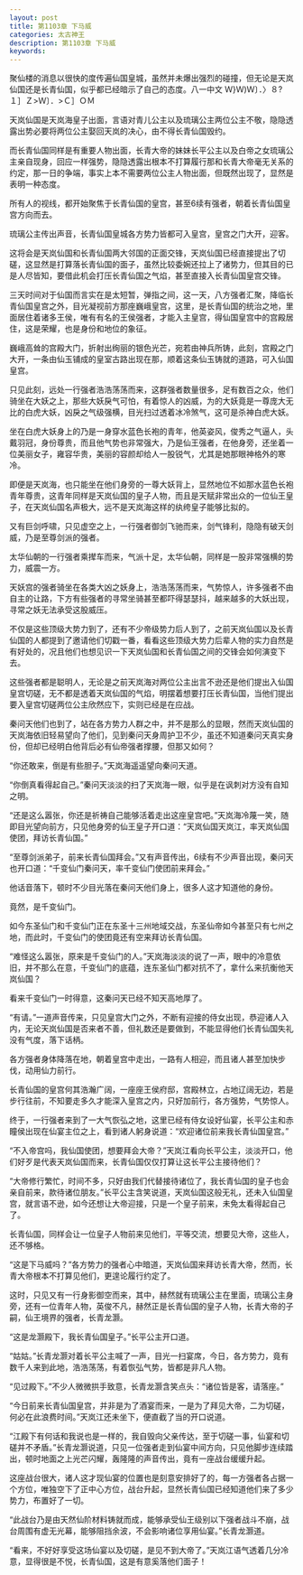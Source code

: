 ```yaml
---
layout: post
title: 第1103章 下马威
categories: 太古神王
description: 第1103章 下马威
keywords:
---
```


聚仙楼的消息以很快的度传遍仙国皇城，虽然并未爆出强烈的碰撞，但无论是天岚仙国还是长青仙国，似乎都已经暗示了自己的态度。八一中文  Ｗ}Ｗ)Ｗ〕．〉８?１］Ｚ>Ｗ〕．>Ｃ］ＯＭ

天岚仙国是天岚海皇子出面，言语对青儿公主以及琉璃公主两位公主不敬，隐隐透露出势必要将两位公主娶回天岚的决心，由不得长青仙国毁约。

而长青仙国同样是有重要人物出面，长青大帝的妹妹长平公主以及白帝之女琉璃公主亲自现身，回应一样强势，隐隐透露出根本不打算履行那和长青大帝毫无关系的约定，那一日的争端，事实上本不需要两位公主人物出面，但既然出现了，显然是表明一种态度。

所有人的视线，都开始聚焦于长青仙国的皇宫，甚至6续有强者，朝着长青仙国皇宫方向而去。

琉璃公主传出声音，长青仙国皇城各方势力皆都可入皇宫，皇宫之门大开，迎客。

这将会是天岚仙国和长青仙国两大邻国的正面交锋，天岚仙国已经直接提出了切磋，这显然是打算落长青仙国的面子，虽然比较委婉还拉上了诸势力，但其目的已是人尽皆知，要借此机会打压长青仙国之气焰，甚至直接入长青仙国皇宫交锋。

三天时间对于仙国而言实在是太短暂，弹指之间，这一天，八方强者汇聚，降临长青仙国皇宫之外，目光凝视前方那座巍峨皇宫，这里，是长青仙国的统治之地，里面居住着诸多王侯，唯有有名的王侯强者，才能入主皇宫，得仙国皇宫中的宫殿居住，这是荣耀，也是身份和地位的象征。

巍峨高耸的宫殿大门，折射出绚丽的银色光芒，宛若由神兵所铸，此刻，宫殿之门大开，一条由仙玉铺成的皇室古路出现在那，顺着这条仙玉铸就的道路，可入仙国皇宫。

只见此刻，远处一行强者浩浩荡荡而来，这群强者数量很多，足有数百之众，他们骑坐在大妖之上，那些大妖戾气可怕，有着惊人的凶威，为的大妖竟是一尊庞大无比的白虎大妖，凶戾之气级强横，目光扫过透着冰冷煞气，这可是杀神白虎大妖。

坐在白虎大妖身上的乃是一身穿水蓝色长袍的青年，他英姿风，俊秀之气逼人，头戴羽冠，身份尊贵，而且他气势也非常强大，乃是仙王强者，在他身旁，还坐着一位美丽女子，雍容华贵，美丽的容颜却给人一股锐气，尤其是她那眼神格外的寒冷。

即便是天岚海，也只能坐在他们身旁的一尊大妖背上，显然地位不如那水蓝色长袍青年尊贵，这青年同样是天岚仙国的皇子人物，而且是天赋非常出众的一位仙王皇子，在天岚仙国名声极大，远不是天岚海这样的纨绔皇子能够比拟的。

又有巨剑呼啸，只见虚空之上，一行强者御剑飞驰而来，剑气锋利，隐隐有破天剑威，乃是至尊剑派的强者。

太华仙朝的一行强者乘撵车而来，气派十足，太华仙朝，同样是一股非常强横的势力，威震一方。

天妖宫的强者骑坐在各类大凶之妖身上，浩浩荡荡而来，气势惊人，许多强者不由自主的让路，下方有些强者的寻常坐骑甚至都吓得瑟瑟抖，越来越多的大妖出现，寻常之妖无法承受这股威压。

不仅是这些顶级大势力到了，还有不少帝级势力后人到了，之前天岚仙国以及长青仙国的人都提到了邀请他们切戳一番，看看这些顶级大势力后辈人物的实力自然是有好处的，况且他们也想见识一下天岚仙国和长青仙国之间的交锋会如何演变下去。

这些强者都是聪明人，无论是之前天岚海对两位公主出言不逊还是他们提出入仙国皇宫切磋，无不都是透着天岚仙国的气焰，明摆着想要打压长青仙国，当他们提出要入皇宫切磋两位公主欣然应下，实则已经是在应战。

秦问天他们也到了，站在各方势力人群之中，并不是那么的显眼，然而天岚仙国的天岚海依旧轻易望向了他们，见到秦问天身周护卫不少，虽还不知道秦问天真实身份，但却已经明白他背后必有仙帝强者撑腰，但那又如何？

“你还敢来，倒是有些胆子。”天岚海遥遥望向秦问天道。

“你倒真看得起自己。”秦问天淡淡的扫了天岚海一眼，似乎是在讽刺对方没有自知之明。

“还是这么嚣张，你还是祈祷自己能够活着走出这座皇宫吧。”天岚海冷蔑一笑，随即目光望向前方，只见他身旁的仙王皇子开口道：“天岚仙国天岚江，率天岚仙国使团，拜访长青仙国。”

“至尊剑派弟子，前来长青仙国拜会。”又有声音传出，6续有不少声音出现，秦问天也开口道：“千变仙门秦问天，率千变仙门使团前来拜会。”

他话音落下，顿时不少目光落在秦问天他们身上，很多人这才知道他的身份。

竟然，是千变仙门。

如今东圣仙门和千变仙门正在东圣十三州地域交战，东圣仙帝如今甚至只有七州之地，而此时，千变仙门的使团竟还有空来拜访长青仙国。

“难怪这么嚣张，原来是千变仙门的人。”天岚海淡淡的说了一声，眼中的冷意依旧，并不那么在意，千变仙门的底蕴，连东圣仙门都对抗不了，拿什么来抗衡他天岚仙国？

看来千变仙门一时得意，这秦问天已经不知天高地厚了。

“有请。”一道声音传来，只见皇宫大门之外，不断有迎接的侍女出现，恭迎诸人入内，无论天岚仙国是否来者不善，但礼数还是要做到，不能显得他们长青仙国失礼没有气度，落下话柄。

各方强者身体降落在地，朝着皇宫中走出，一路有人相迎，而且诸人甚至加快步伐，动用仙力前行。

长青仙国的皇宫何其浩瀚广阔，一座座王侯府邸，宫殿林立，占地辽阔无边，若是步行往前，不知要走多久才能深入皇宫之内，只好加前行，各方强势，气势惊人。

终于，一行强者来到了一大气恢弘之地，这里已经有侍女设好仙宴，长平公主和赤瞳侯出现在仙宴主位之上，看到诸人躬身说道：“欢迎诸位前来我长青仙国皇宫。”

“不入帝宫吗，我仙国使团，想要拜会大帝？”天岚江看向长平公主，淡淡开口，他们好歹是代表天岚仙国而来，长青仙国仅仅打算让这长平公主接待他们？

“大帝修行繁忙，时间不多，只好由我们代替接待诸位了，我长青仙国的皇子也会亲自前来，款待诸位朋友。”长平公主含笑说道，天岚仙国这般无礼，还未入仙国皇宫，就言语不逊，如今还想让大帝迎接，只是一个皇子前来，未免太看得起自己了。

长青仙国，同样会让一位皇子人物前来见他们，平等交流，想要见大帝，这些人，还不够格。

“这是下马威吗？”各方势力的强者心中暗道，天岚仙国来拜访长青大帝，然而，长青大帝根本不打算见他们，更遑论履行约定了。

这时，只见又有一行身影御空而来，其中，赫然就有琉璃公主在里面，琉璃公主身旁，还有一位青年人物，英俊不凡，赫然正是长青仙国的皇子人物，长青大帝的子嗣，仙王境界的强者，长青龙灏。

“这是龙灏殿下，我长青仙国皇子。”长平公主开口道。

“姑姑。”长青龙灏对着长平公主喊了一声，目光一扫宴席，今日，各方势力，竟有数千人来到此地，浩浩荡荡，有着恢弘气势，皆都是非凡人物。

“见过殿下。”不少人微微拱手致意，长青龙灏含笑点头：“诸位皆是客，请落座。”

“今日前来长青仙国皇宫，并非是为了酒宴而来，一是为了拜见大帝，二为切磋，何必在此浪费时间。”天岚江还未坐下，便直截了当的开口说道。

“江殿下有何话和我说也是一样的，我自毁向父亲传达，至于切磋一事，仙宴和切磋并不矛盾。”长青龙灏说道，只见一位强者走到仙宴中间方向，只见他脚步连续踏出，顿时地面之上光芒闪耀，轰隆隆的声音传出，竟有一座战台缓缓升起。

这座战台很大，诸人这才现仙宴的位置也是刻意安排好了的，每一方强者各占据一个方位，唯独空下了正中心方位，战台升起，显然长青仙国已经知道他们来了多少势力，布置好了一切。

“此战台乃是由天然仙阶材料铸就而成，能够承受仙王级别以下强者战斗不崩，战台周围有虚无光幕，能够阻挡余波，不会影响诸位享用仙宴。”长青龙灏道。

“看来，不好好享受这场仙宴以及切磋，是见不到大帝了。”天岚江语气透着几分冷意，显得很是不悦，长青仙国，这是有意奚落他们面子！
